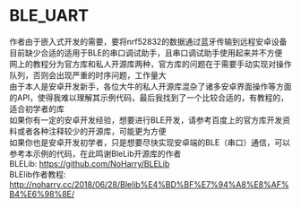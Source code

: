 # BLE_UART
作者由于嵌入式开发的需要，要将nrf52832的数据通过蓝牙传输到远程安卓设备  
目前缺少合适的适用于BLE的串口调试助手，且串口调试助手使用起来并不方便  
网上的教程分为官方库和私人开源库两种，官方库的问题在于需要手动实现对操作队列，否则会出现严重的时序问题，工作量大  
由于本人是安卓开发新手，各位大牛的私人开源库混杂了诸多安卓界面操作等方面的API，使得我难以理解其示例代码，最后我找到了一个比较合适的，有教程的，适合初学者的库  
如果你有一定的安卓开发经验，想要进行BLE开发，请参考百度上的官方库开发资料或者各种注释较少的开源库，可能更为方便  
如果你也是安卓开发初学者，只是想要尽快实现安卓端的BLE（串口）通信，可以参考本示例的代码，在此鸣谢BleLib开源库的作者  
BLELib: https://github.com/NoHarry/BLELib  
BLElib作者教程: http://noharry.cc/2018/06/28/Blelib%E4%BD%BF%E7%94%A8%E8%AF%B4%E6%98%8E/  
